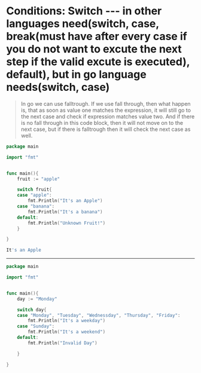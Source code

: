 # Conditions: Switch --- in other languages need(switch, case, break(must have after every case if you do not want to excute the next step if the valid excute is executed), default), but in go language needs(switch, case)
> In go we can use falltrough. If we use fall through, then what happen is, that as soon as value one matches the expression, it will still go to the next case and check if expression matches value two. And if there is no fall through in this code block, then it will not move on to the next case, but if there is falltrough then it will check the next case as well.<br>

```go
package main

import "fmt"


func main(){
    fruit := "apple"

	switch fruit{
	case "apple":
		fmt.Println("It's an Apple")
	case "banana":
		fmt.Println("It's a banana")
	default:
		fmt.Println("Unknown Fruit!")
	}

}
```
```bash
It's an Apple
```

------------------------------------------------------------------------------------------------------------------------------------------

```go
package main

import "fmt"


func main(){
    day := "Monday"

	switch day{
	case "Monday", "Tuesday", "Wednessday", "Thursday", "Friday":
		fmt.Println("It's a weekday")
	case "Sunday":
		fmt.Println("It's a weekend")
	default:
		fmt.Println("Invalid Day")

	}

}
```